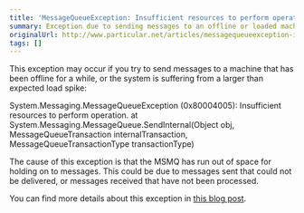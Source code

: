 ```yaml
---
title: 'MessageQueueException: Insufficient resources to perform operation'
summary: Exception due to sending messages to an offline or loaded machine.
originalUrl: http://www.particular.net/articles/messagequeueexception-insufficient-resources-to-perform-operation
tags: []
---
```


This exception may occur if you try to send messages to a machine that has been offline for a while, or the system is suffering from a larger than expected load spike:


System.Messaging.MessageQueueException (0x80004005): Insufficient resources to perform operation. at System.Messaging.MessageQueue.SendInternal(Object obj, MessageQueueTransaction internalTransaction, MessageQueueTransactionType transactionType)


The cause of this exception is that the MSMQ has run out of space for holding on to messages. This could be due to messages sent that could not be delivered, or messages received that have not been processed.

You can find more details about this exception in [this blog post](http://blogs.msdn.com/b/johnbreakwell/archive/2006/09/18/insufficient-resources-run-away-run-away.aspx).


